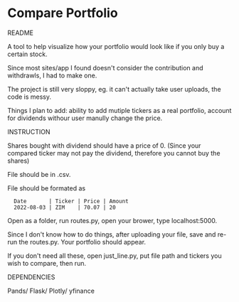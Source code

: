 # Compare Portfolio

README

  A tool to help visualize how your portfolio would look like if you only buy a certain stock. 
  
  Since most sites/app I found doesn't consider the contribution and withdrawls, I had to make one.
  
  The project is still very sloppy, eg. it can't actually take user uploads, the code is messy.
  
  Things I plan to add: ability to add mutiple tickers as a real portfolio, account for dividends withour user manully change the price.

INSTRUCTION

  Shares bought with dividend should have a price of 0. (Since your compared ticker may not pay the dividend, therefore you cannot buy the shares)
  
  File should be in .csv.
  
  File should be formated as 
  
      Date       | Ticker | Price | Amount
      2022-08-03 | ZIM    | 70.07 | 20
      
  Open as a folder, run routes.py, open your brower, type localhost:5000.
  
  Since I don't know how to do things, after uploading your file, save and re-run the routes.py. Your portfolio should appear.
 
  If you don't need all these, open just_line.py, put file path and tickers you wish to compare, then run.
  
 DEPENDENCIES
 
  Pands/ Flask/ Plotly/ yfinance 
  

